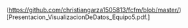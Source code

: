 
(https://github.com/christiangarza1505813/fcfm/blob/master/)[Presentacion_VisualizacionDeDatos_Equipo5.pdf.]
